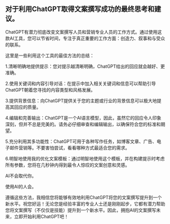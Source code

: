 ## 对于利用ChatGPT取得文案撰写成功的最终思考和建议。

ChatGPT有潜力彻底改变文案撰写人员和营销专业人员的工作方式。通过使用这款AI工具，您可以节省时间，专注于真正重要的工作方面：创造力、叙事和与受众的联系。

这里是一些利用这个工具的最佳方法的总结：

1.清晰明确地提供提示：您对提示越清晰明确，ChatGPT给出的回应就会越好、更准确。

2.使用关键词和内容引导对话：在提示中加入相关关键词和信息可以帮助引导ChatGPT朝着您寻找的内容类型和风格发展。

3.提供背景信息：向ChatGPT提供关于您的主题或行业的背景信息可以极大地提高其回应的质量。

4.编辑和完善输出：ChatGPT是一个AI语言模型，因此，虽然它的回应令人印象深刻，但并不总是完美的。请务必仔细审查和编辑输出，以确保符合您的标准和期望。

5.充分利用其多功能性：ChatGPT可用于各种写作任务，如博客文章、广告、电子邮件营销等。不要害怕尝试，看看哪种方式最适合您的需求。

6.明智地使用我的优化文案模板：通过明智地使用这个模板，并在构建提示时考虑所有参数，您将在几秒钟内得到最令人惊叹的文案创意和灵感。

AI不会取代你。

使用AI的人会。

遵循这些方法，我相信您将能够有效地利用ChatGPT将您的文案撰写提升到一个新水平。祝您好运！无论您是经验丰富的专业人士还是刚刚起步，它都有潜力帮助您将文案撰写（不仅仅是技能）提升到一个新水平。因此，拥抱AI的文案撰写未来，立即开始利用ChatGPT吧！
